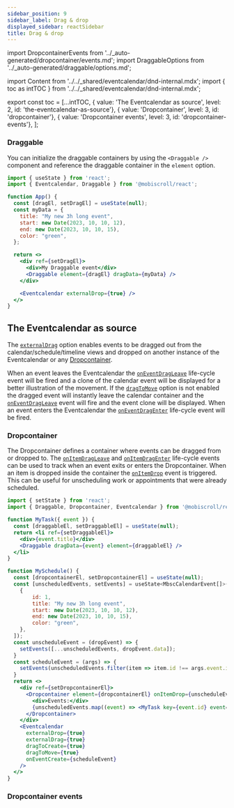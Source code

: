 ```yaml
---
sidebar_position: 9
sidebar_label: Drag & drop
displayed_sidebar: reactSidebar
title: Drag & drop
---
```


import DropcontainerEvents from '../_auto-generated/dropcontainer/events.md';
import DraggableOptions from '../_auto-generated/draggable/options.md';

import Content from '../../_shared/eventcalendar/dnd-internal.mdx';
import { toc as intTOC } from '../../_shared/eventcalendar/dnd-internal.mdx';

export const toc = [...intTOC,
  { value: 'The Eventcalendar as source', level: 2, id: 'the-eventcalendar-as-source'},
  { value: 'Dropcontainer', level: 3, id: 'dropcontainer'},
  { value: 'Dropcontainer events', level: 3, id: 'dropcontainer-events'},
];

<Content />

<h3 id="draggable">Draggable</h3>

You can initialize the draggable containers by using the `<Draggable />` component and reference the draggable container in the `element` option.

```jsx
import { useState } from 'react';
import { Eventcalendar, Draggable } from '@mobiscroll/react';

function App() {
  const [dragEl, setDragEl] = useState(null);
  const myData = {
    title: "My new 3h long event",
    start: new Date(2023, 10, 10, 12),
    end: new Date(2023, 10, 10, 15),
    color: "green",
  };

  return <>
    <div ref={setDragEl}>
      <div>My Draggable event</div>
      <Draggable element={dragEl} dragData={myData} />
    </div>

    <Eventcalendar externalDrop={true} />
  </>
}
```

<div className="option-list">
  <DraggableOptions />
</div>

<h2 id="the-eventcalendar-as-source">The Eventcalendar as source</h2>

The [`externalDrag`](./api#opt-externalDrag) option enables events to be dragged out from the calendar/schedule/timeline views and dropped on another instance of the Eventcalendar or any [Dropcontainer](#dropcontainer).

When an event leaves the Eventcalendar the [`onEventDragLeave`](./api#event-onEventDragLeave) life-cycle event will be fired and a clone of the calendar event will be displayed for a better illustration of the movement. If the [`dragToMove`](./api#opt-dragToMove) option is not enabled the dragged event will instantly leave the calendar container and the [`onEventDragLeave`](./api#event-onEventDragLeave) event will fire and the event clone will be displayed. When an event enters the Eventcalendar the [`onEventDragEnter`](./api#event-onEventDragEnter) life-cycle event will be fired.


<h3 id="dropcontainer">Dropcontainer</h3>

The Dropcontainer defines a container where events can be dragged from or dropped to. The [`onItemDragLeave`](#event-onItemDragLeave) and [`onItemDragEnter`](#event-onItemDragEnter) life-cycle events can be used to track when an event exits or enters the Dropcontainer. When an item is dropped inside the container the [`onItemDrop`](#event-onItemDrop) event is triggered. This can be useful for unscheduling work or appointments that were already scheduled.
```jsx
import { setState } from 'react';
import { Draggable, Dropcontainer, Eventcalendar } from '@mobiscroll/react';

function MyTask({ event }) {
  const [draggableEl, setDraggableEl] = useState(null);
  return <li ref={setDraggableEl}>
    <div>{event.title}</div>
    <Draggable dragData={event} element={draggableEl} />
  </li>
}

function MySchedule() {
  const [dropcontainerEl, setDropcontainerEl] = useState(null);
  const [unscheduledEvents, setEvents] = useState<MbscCalendarEvent[]>([
    {
        id: 1,
        title: "My new 3h long event",
        start: new Date(2023, 10, 10, 12),
        end: new Date(2023, 10, 10, 15),
        color: "green",
    },
  ]);
  const unscheduleEvent = (dropEvent) => {
    setEvents([...unscheduledEvents, dropEvent.data]);
  }
  const scheduleEvent = (args) => {
    setEvents(unscheduledEvents.filter(item => item.id !== args.event.id));
  }
  return <>
    <div ref={setDropcontainerEl}>
      <Dropcontainer element={dropcontainerEl} onItemDrop={unscheduleEvent}>
        <div>Events:</div>
        {unscheduledEvents.map((event) => <MyTask key={event.id} event={event} />)}
      </Dropcontainer>
    </div>
    <Eventcalendar
      externalDrop={true}
      externalDrag={true}
      dragToCreate={true}
      dragToMove={true}
      onEventCreate={scheduleEvent}
    />
  </>
}
```
<h3 id="dropcontainer-events">Dropcontainer events</h3>

<div className="option-list">

<DropcontainerEvents />

</div>